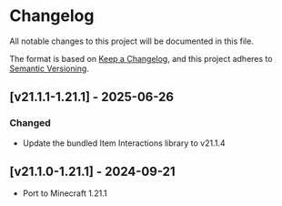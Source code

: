 # Changelog
All notable changes to this project will be documented in this file.

The format is based on [Keep a Changelog](https://keepachangelog.com/en/1.0.0/),
and this project adheres to [Semantic Versioning](https://semver.org/spec/v2.0.0.html).

## [v21.1.1-1.21.1] - 2025-06-26
### Changed
- Update the bundled Item Interactions library to v21.1.4

## [v21.1.0-1.21.1] - 2024-09-21
- Port to Minecraft 1.21.1
